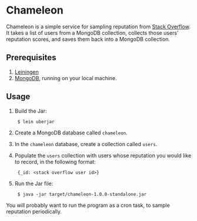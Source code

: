 # Chameleon

Chameleon is a simple service for sampling reputation from
[Stack Overflow](http://stackoverflow.com). It takes a list of users
from a MongoDB collection, collects those users' reputation scores,
and saves them back into a MongoDB collection.

## Prerequisites

1. [Leiningen](http://leiningen.org)
2. [MongoDB](http://www.mongodb.org), running on your local machine.

## Usage

1. Build the Jar:

        $ lein uberjar

2. Create a MongoDB database called `chameleon`.

3. In the `chameleon` database, create a collection called `users`.

4. Populate the `users` collection with users whose reputation you would
   like to record, in the following format:

        {_id: <stack overflow user id>}

5. Run the Jar file:

        $ java -jar target/chameleon-1.0.0-standalone.jar

You will probably want to run the program as a cron task, to sample
reputation periodically.
